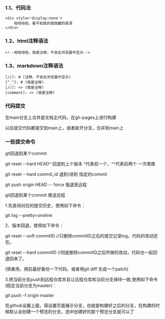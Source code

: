 ### 1.1、代码法
    <div style='display:none'>
        哈哈哈哈，看不到我的我隐藏的很深
    </div>
### 1.2、html注释语法
    <!--哈哈哈哈，我是注释，不会在浏览器中显示-->
### 1.3、markdown注释语法
    [//]: # (注释，不会在浏览器中显示)
    [^_^]: # (我是注释)
    [//]: <> (我是注释)
    [comment]: <> (我是注释)
### 代码提交

在main分支上合并是文档主代码，在gh-pages上进行构建

以后提交代码都提交到main上，或者新开分支，合并到main上

### 一些提交命令
git回退到某个commit

git reset --hard HEAD^ 回退到上个版本  ^代表前一个，^^代表前两个 一次类推


git reset --hard commit_id 退到/进到 指定的commit

git push origin HEAD -- force 强退至远程

git回退到某个commit 推送远程

1.先查询对应的提交历史，使用如下命令：

git log --pretty=oneline

2、版本回退，使用如下命令：

git reset --soft commitID //只删除commitID之后的提交记录log，代码的改动还在。

git reset --hard commitID //彻底删除commitID之后所做的改动，代码也一起回退回来了。

(慎重用，用前最好备份一下代码，或者用git diff 生成一个patch)

3.把当前分支push到远程仓库并且让远程仓库和当前分支保持一致,使用如下命令(假定当前分支为master)：

git push -f origin master

在github设置上面，得设置页面展示分支，也就是构建好之后的分支，在构建的时候默认会创建一个预览的分支，选中创建好的那个预览分支就可以了